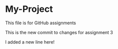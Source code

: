 # My-Project
This file is for GitHub assignments

This is the new commit to changes for assignment 3

I added a new line here!
